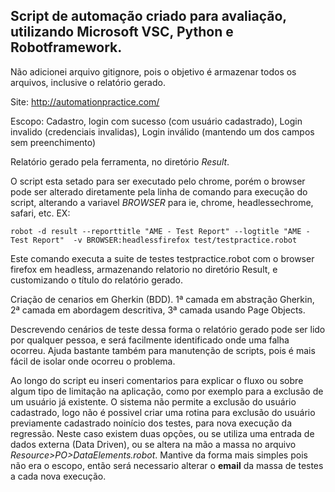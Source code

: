 ## Script de automação criado para avaliação, utilizando Microsoft VSC, Python e Robotframework.

Não adicionei arquivo gitignore, pois o objetivo é armazenar todos os arquivos, inclusive o relatório gerado.

Site: http://automationpractice.com/

Escopo: Cadastro, login com sucesso (com usuário cadastrado), Login invalido (credenciais invalidas), Login inválido (mantendo um dos campos sem preenchimento)

Relatório gerado pela ferramenta, no diretório _Result_.

O script esta setado para ser executado pelo chrome, porém o browser pode ser alterado diretamente pela linha de comando para execução do script, alterando a variavel _BROWSER_ para ie, chrome, headlessechrome, safari, etc.
EX:

    robot -d result --reporttitle "AME - Test Report" --logtitle "AME - Test Report"  -v BROWSER:headlessfirefox test/testpractice.robot

   Este comando executa a suite de testes testpractice.robot com o browser firefox em headless, armazenando relatorio no diretório Result, e customizando o título do relatório gerado.

Criação de cenarios em Gherkin (BDD).
    1ª camada em abstração Gherkin,
    2ª camada em abordagem descritiva,
    3ª camada usando Page Objects.

Descrevendo cenários de teste dessa forma o relatório gerado pode ser lido por qualquer pessoa, e será facilmente identificado onde uma falha ocorreu. Ajuda bastante também para manutenção de scripts, pois é mais fácil de isolar onde ocorreu o problema.

Ao longo do script eu inseri comentarios para explicar o fluxo ou sobre algum tipo de limitação na aplicação, como por exemplo para a exclusão de um usuário já existente. 
O sistema não permite a exclusão do usuário cadastrado, logo não é possivel criar uma rotina para exclusão do usuário previamente cadastrado noinício dos testes, para nova execução da regressão. 
Neste caso existem duas opções, ou se utiliza uma entrada de dados externa (Data Driven), ou se altera na mão a massa no arquivo _Resource>PO>DataElements.robot_.
Mantive da forma mais simples pois não era o escopo, então será necessario alterar o **email** da massa de testes a cada nova execução.
